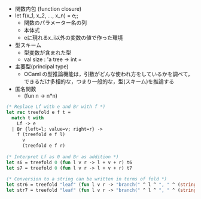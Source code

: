 -   関数内包 (function closure)
-   let f(x_1, x_2, …, x_n) = e;;
	-   関数のパラメーター名の列
	-   本体式
	-   eに現れるx_i以外の変数の値で作った環境
-   型スキーム
	-   型変数が含まれた型
	-   val size : 'a tree -> int = <fun>
-   主要型(principal type) 
	-   OCaml の型推論機能は，引数がどんな使われ方をしているかを調べて，できるだけ多相的な，つまり一般的な，型(スキーム)を推論する
-   匿名関数
	-   (fun n -> n*n)

```ocaml
(* Replace Lf with e and Br with f *)  
let rec treefold e f t =  
  match t with  
    Lf -> e  
  | Br {left=l; value=v; right=r} ->  
    f (treefold e f l)  
      v  
      (treefold e f r)  
  
(* Interpret Lf as 0 and Br as addition *)  
let s6 = treefold 0 (fun l v r -> l + v + r) t6  
let s7 = treefold 0 (fun l v r -> l + v + r) t7  
  
(* Conversion to a string can be written in terms of fold *)  
let str6 = treefold "leaf" (fun l v r -> "branch(" ^ l ^ ", " ^ (string_of_int v) ^ ", " ^ r ^ ")") t6  
let str7 = treefold "leaf" (fun l v r -> "branch(" ^ l ^ ", " ^ (string_of_int v) ^ ", " ^ r ^ ")") t7
```